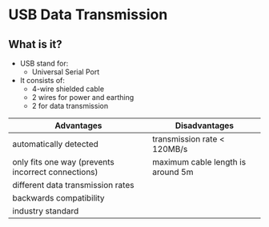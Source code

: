 # USB Data Transmission

## What is it?
- USB stand for:
    - Universal Serial Port
- It consists of:
    - 4-wire shielded cable
    - 2 wires for power and earthing
    - 2 for data transmission

| Advantages | Disadvantages |
|---|---|
| automatically detected | transmission rate < 120MB/s |
| only fits one way (prevents incorrect connections) | maximum cable length is around 5m |
| different data transmission rates | |
| backwards compatibility | |
| industry standard | |

